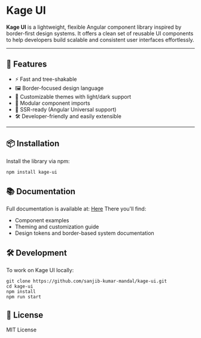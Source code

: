 # Kage UI

**Kage UI** is a lightweight, flexible Angular component library inspired by border-first design systems. It offers a clean set of reusable UI components to help developers build scalable and consistent user interfaces effortlessly.

---

## 🚀 Features

- ⚡ Fast and tree-shakable
- 🖼️ Border-focused design language
- 🎨 Customizable themes with light/dark support
- 🧱 Modular component imports
- 🧠 SSR-ready (Angular Universal support)
- 🛠️ Developer-friendly and easily extensible

---

## 📦 Installation

Install the library via npm:

```bash
npm install kage-ui
```

## 📚 Documentation

Full documentation is available at: [Here](https://sanjib-kumar-mandal.github.io/kage-ui)
There you'll find:

- Component examples
- Theming and customization guide
- Design tokens and border-based system documentation

## 🛠️ Development

To work on Kage UI locally:

```npm
git clone https://github.com/sanjib-kumar-mandal/kage-ui.git
cd kage-ui
npm install
npm run start
```

## 📄 License

MIT License
